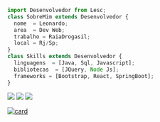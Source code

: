 ```js
import Desenvolvedor from Lesc;
class SobreMim extends Desenvolvedor {
  nome  = Leonardo;
  area  = Dev Web;
  trabalho = RaiaDrogasil;
  local = Rj/Sp;
}
class Skills extends Desenvolvedor {
  linguagens  = [Java, Sql, Javascript];
  bibliotecas  = [JQuery, Node Js];
  frameworks = [Bootstrap, React, SpringBoot];
}
```

<p align="left">
  <a href="mailto:leonscosta@rd.com.br" alt="Gmail">
  <img src="https://img.shields.io/badge/-Gmail-FF0000?style=flat-square&labelColor=FF0000&logo=gmail&logoColor=white&link=leonscosta@rd.com.br" /></a>

  <a href="https://www.linkedin.com/in/leonardosantosdev/" alt="Linkedin">
  <img src="https://img.shields.io/badge/-Linkedin-0e76a8?style=flat-square&logo=Linkedin&logoColor=white&href=https://www.linkedin.com/in/leonardosantosdev/" /></a>

  <a href="https://web.whatsapp.com/send?phone=5521975917170" alt="WhatsApp">
  <img src="https://img.shields.io/badge/-WhatsApp-25d366?style=flat-square&labelColor=25d366&logo=whatsapp&logoColor=white&link=5521975917170"/></a>






[![card](https://github-readme-stats.vercel.app/api?username=lLeoSantos&theme=dark&show_icons=true)](https://github.com/anuraghazra/github-readme-stats)
